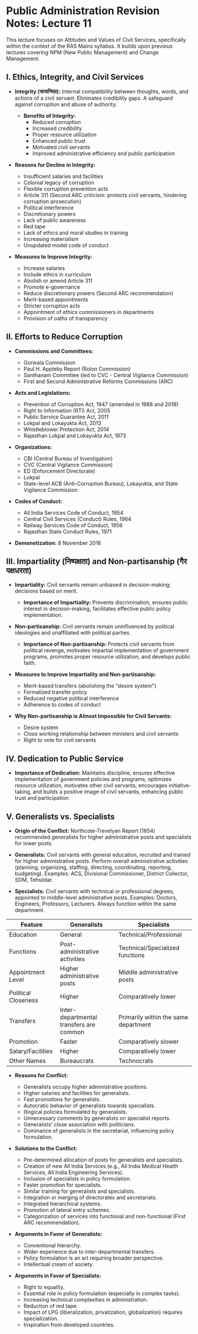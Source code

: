 # Public Administration Revision Notes: Lecture 11

This lecture focuses on Attitudes and Values of Civil Services, specifically within the context of the RAS Mains syllabus.  It builds upon previous lectures covering NPM (New Public Management) and Change Management.

## I. Ethics, Integrity, and Civil Services

* **Integrity (सत्यनिष्ठा):** Internal compatibility between thoughts, words, and actions of a civil servant.  Eliminates credibility gaps.  A safeguard against corruption and abuse of authority.

    * **Benefits of Integrity:**
        * Reduced corruption
        * Increased credibility
        * Proper resource utilization
        * Enhanced public trust
        * Motivated civil servants
        * Improved administrative efficiency and public participation

* **Reasons for Decline in Integrity:**
    * Insufficient salaries and facilities
    * Colonial legacy of corruption
    * Flexible corruption prevention acts
    * Article 311 (Second ARC criticism: protects civil servants, hindering corruption prosecution)
    * Political interference
    * Discretionary powers
    * Lack of public awareness
    * Red tape
    * Lack of ethics and moral studies in training
    * Increasing materialism
    * Unupdated model code of conduct


* **Measures to Improve Integrity:**
    * Increase salaries
    * Include ethics in curriculum
    * Abolish or amend Article 311
    * Promote e-governance
    * Reduce discretionary powers (Second ARC recommendation)
    * Merit-based appointments
    * Stricter corruption acts
    * Appointment of ethics commissioners in departments
    * Provision of oaths of transparency


## II. Efforts to Reduce Corruption

* **Commissions and Committees:**
    * Gorwala Commission
    * Paul H. Appleby Report (Rolon Commission)
    * Santhanam Committee (led to CVC - Central Vigilance Commission)
    * First and Second Administrative Reforms Commissions (ARC)

* **Acts and Legislations:**
    * Prevention of Corruption Act, 1947 (amended in 1988 and 2018)
    * Right to Information (RTI) Act, 2005
    * Public Service Guarantee Act, 2011
    * Lokpal and Lokayukta Act, 2013
    * Whistleblower Protection Act, 2014
    * Rajasthan Lokpal and Lokayukta Act, 1973

* **Organizations:**
    * CBI (Central Bureau of Investigation)
    * CVC (Central Vigilance Commission)
    * ED (Enforcement Directorate)
    * Lokpal
    * State-level ACB (Anti-Corruption Bureau), Lokayukta, and State Vigilance Commission

* **Codes of Conduct:**
    * All India Services Code of Conduct, 1954
    * Central Civil Services (Conduct) Rules, 1964
    * Railway Services Code of Conduct, 1956
    * Rajasthan State Conduct Rules, 1971

* **Demonetization:** 8 November 2016


## III. Impartiality (निष्पक्षता) and Non-partisanship (गैर पक्षधरता)

* **Impartiality:** Civil servants remain unbiased in decision-making; decisions based on merit.

    * **Importance of Impartiality:** Prevents discrimination, ensures public interest in decision-making, facilitates effective public policy implementation.

* **Non-partisanship:**  Civil servants remain uninfluenced by political ideologies and unaffiliated with political parties.

    * **Importance of Non-partisanship:** Protects civil servants from political revenge, motivates impartial implementation of government programs, promotes proper resource utilization, and develops public faith.

* **Measures to Improve Impartiality and Non-partisanship:**
    * Merit-based transfers (abolishing the "desire system")
    * Formalized transfer policy
    * Reduced negative political interference
    * Adherence to codes of conduct


* **Why Non-partisanship is Almost Impossible for Civil Servants:**
    * Desire system
    * Close working relationship between ministers and civil servants
    * Right to vote for civil servants


## IV. Dedication to Public Service

* **Importance of Dedication:** Maintains discipline, ensures effective implementation of government policies and programs, optimizes resource utilization, motivates other civil servants, encourages initiative-taking, and builds a positive image of civil servants, enhancing public trust and participation.


## V. Generalists vs. Specialists

* **Origin of the Conflict:** Northcote-Trevelyan Report (1854) recommended generalists for higher administrative posts and specialists for lower posts.

* **Generalists:** Civil servants with general education, recruited and trained for higher administrative posts. Perform overall administrative activities (planning, organizing, staffing, directing, coordinating, reporting, budgeting). Examples: ACS, Divisional Commissioner, District Collector, SDM, Tehsildar.

* **Specialists:** Civil servants with technical or professional degrees, appointed to middle-level administrative posts. Examples: Doctors, Engineers, Professors, Lecturers.  Always function within the same department.

| Feature          | Generalists                               | Specialists                                  |
|-----------------|-------------------------------------------|---------------------------------------------|
| Education        | General                                   | Technical/Professional                       |
| Functions        | Post-administrative activities            | Technical/Specialized functions              |
| Appointment Level | Higher administrative posts                | Middle administrative posts                  |
| Political Closeness | Higher                                    | Comparatively lower                         |
| Transfers        | Inter-departmental transfers are common | Primarily within the same department         |
| Promotion        | Faster                                     | Comparatively slower                         |
| Salary/Facilities | Higher                                    | Comparatively lower                         |
| Other Names      | Bureaucrats                               | Technocrats                                 |


* **Reasons for Conflict:**
    * Generalists occupy higher administrative positions.
    * Higher salaries and facilities for generalists.
    * Fast promotions for generalists.
    * Autocratic behavior of generalists towards specialists.
    * Illogical policies formulated by generalists.
    * Unnecessary comments by generalists on specialist reports.
    * Generalists' close association with politicians.
    * Dominance of generalists in the secretariat, influencing policy formulation.


* **Solutions to the Conflict:**
    * Pre-determined allocation of posts for generalists and specialists.
    * Creation of new All India Services (e.g., All India Medical Health Services, All India Engineering Services).
    * Inclusion of specialists in policy formulation.
    * Faster promotion for specialists.
    * Similar training for generalists and specialists.
    * Integration or merging of directorates and secretariats.
    * Integrated hierarchical systems.
    * Promotion of lateral entry schemes.
    * Categorization of services into functional and non-functional (First ARC recommendation).


* **Arguments in Favor of Generalists:**
    * Conventional hierarchy.
    * Wider experience due to inter-departmental transfers.
    * Policy formulation is an art requiring broader perspective.
    * Intellectual cream of society.

* **Arguments in Favor of Specialists:**
    * Right to equality.
    * Essential role in policy formulation (especially in complex tasks).
    * Increasing technical complexities in administration.
    * Reduction of red tape.
    * Impact of LPG (liberalization, privatization, globalization) requires specialization.
    * Inspiration from developed countries.


